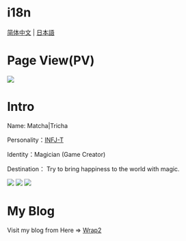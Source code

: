 # i18n

[简体中文](/README.md) | [日本語](/README_jp.md)

<!-- <img  align="right" src="https://github-readme-stats.vercel.app/api?username=chmoe&show_icons=true&theme=merko"></br> -->

Page View(PV)
==
[![](https://count.getloli.com/get/@rtmacha)](https://count.getloli.com)


Intro
==
Name: Matcha|Tricha
 
Personality：[INFJ-T](https://www.16personalities.com/ch/infj-%E4%BA%BA%E6%A0%BC)

Identity：Magician (Game Creator)

Destination： Try to bring happiness to the world with magic.

[![](https://img.shields.io/badge/Unity%203D-Pro-%23000000?style=flat-square&logo=Unity&logoColor=ffffff)](https://unity.com/)
[![](https://img.shields.io/badge/IDE-Visual%20Studio%20Code-blue?style=flat-square&logo=visual-studio-code&logoColor=ffffff)](https://code.visualstudio.com/)
[![](https://img.shields.io/badge/MacBook%20Pro%20M4%20Max-%23000000?style=flat-square&logo=Apple&logoColor=ffffff)](https://apple.com/)
<!--[![](https://img.shields.io/badge/IDE-Visual%20Studio-%235c2d91?style=flat-square&logo=Visual-studio&logoColor=ffffff)](https://visualstudio.microsoft.com/)-->
<!--[![](https://img.shields.io/badge/Mac%20Mini-M1%202020-%23000000?style=flat-square&logo=Apple&logoColor=ffffff)](https://apple.com/)-->

My Blog
==

Visit my blog from Here => [Wrap2](https://blog.cha.moe)


<!-- <img src="https://github-readme-stats.vercel.app/api/top-langs/?username=chmoe&hide=javascript,html&theme=solarized-light&layout=compact"> -->
